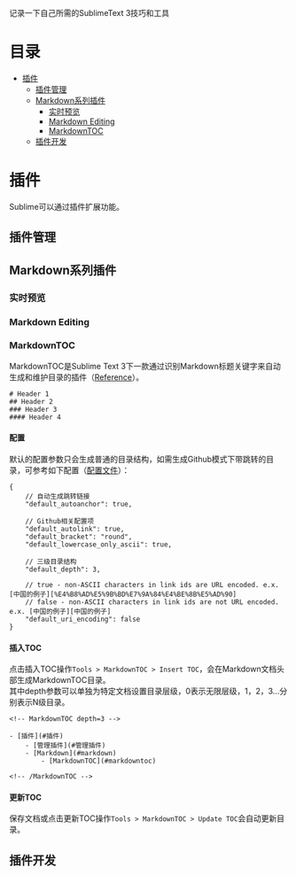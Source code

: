 记录一下自己所需的SublimeText 3技巧和工具

# 目录
<!-- MarkdownTOC -->

- [插件](#插件)
    - [插件管理](#插件管理)
    - [Markdown系列插件](#markdown系列插件)
        - [实时预览](#实时预览)
        - [Markdown Editing](#markdown-editing)
        - [MarkdownTOC](#markdowntoc)
    - [插件开发](#插件开发)

<!-- /MarkdownTOC -->

<a name="插件"></a>
# 插件

Sublime可以通过插件扩展功能。

<a name="插件管理"></a>
## 插件管理


<a name="markdown系列插件"></a>
## Markdown系列插件

<a name="实时预览"></a>
### 实时预览


<a name="markdown-editing"></a>
### Markdown Editing


<a name="markdowntoc"></a>
### MarkdownTOC

MarkdownTOC是Sublime Text 3下一款通过识别Markdown标题关键字来自动生成和维护目录的插件（[Reference](https://packagecontrol.io/packages/MarkdownTOC)）。
```
# Header 1
## Header 2
### Header 3
#### Header 4
```

#### 配置

默认的配置参数只会生成普通的目录结构，如需生成Github模式下带跳转的目录，可参考如下配置（[配置文件](https://github.com/PeryZen/SublimeText/blob/master/MarkdownTOC.sublime-settings)）：
```
{
    // 自动生成跳转链接
    "default_autoanchor": true,

    // Github相关配置项
    "default_autolink": true,
    "default_bracket": "round",
    "default_lowercase_only_ascii": true,

    // 三级目录结构
    "default_depth": 3,

    // true - non-ASCII characters in link ids are URL encoded. e.x. [中国的例子][%E4%B8%AD%E5%9B%BD%E7%9A%84%E4%BE%8B%E5%AD%90]
    // false - non-ASCII characters in link ids are not URL encoded. e.x. [中国的例子][中国的例子]
    "default_uri_encoding": false
}
```

#### 插入TOC

点击插入TOC操作`Tools > MarkdownTOC > Insert TOC`，会在Markdown文档头部生成MarkdownTOC目录。  
其中depth参数可以单独为特定文档设置目录层级，0表示无限层级，1，2，3...分别表示N级目录。
```
<!-- MarkdownTOC depth=3 -->

- [插件](#插件)
    - [管理插件](#管理插件)
    - [Markdown](#markdown)
        - [MarkdownTOC](#markdowntoc)

<!-- /MarkdownTOC -->
```

#### 更新TOC

保存文档或点击更新TOC操作`Tools > MarkdownTOC > Update TOC`会自动更新目录。

<a name="插件开发"></a>
## 插件开发


